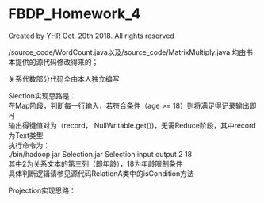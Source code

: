 # FBDP_Homework_4
Created by YHR Oct. 29th 2018. All rights reserved

/source_code/WordCount.java以及/source_code/MatrixMultiply.java
均由书本提供的源代码修改得来的；

关系代数部分代码全由本人独立编写

Slection实现思路是：</br>
在Map阶段，判断每一行输入，若符合条件（age >= 18）则将满足得记录输出即可</br>
输出得键值对为（record， NullWritable.get())，无需Reduce阶段，其中record为Text类型</br>
执行命令为：</br>
./bin/hadoop jar Selection.jar Selection input output 2 18</br>
其中2为关系文本的第三列（即年龄），18为年龄限制条件</br>
具体判断逻辑请参见源代码RelationA类中的isCondition方法</br>

Projection实现思路：

